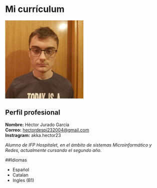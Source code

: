 # Mi currículum
![Imagen](hector.jpg)
## Perfil profesional
**Nombre:** Héctor Jurado García         
**Correo:** hectordespi232004@gmail.com            
**Instragram:** akka.hector23

_Alumno de IFP Hospitalet, en el ámbito de sistemas Microinformático y Redes, actualmente cursando el segundo año._

##Idiomas
- Español
- Catalan
- Ingles (B1)
